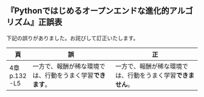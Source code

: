 ## 『Pythonではじめるオープンエンドな進化的アルゴリズム』正誤表

下記の誤りがありました。お詫びして訂正いたします。


|頁    | 誤    | 正   |
| ---- | ---- | ---- |
| 4章<br>p.132<br>-L5| 一方で、報酬が稀な環境では、行動をうまく学習**できます**。 | 一方で、報酬が稀な環境では、行動をうまく学習**できません**。|

